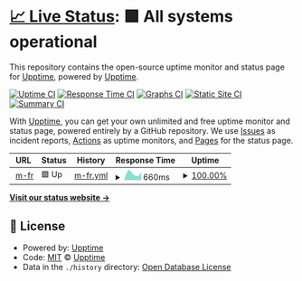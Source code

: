 # [📈 Live Status](https://upptime.github.io/upptime): <!--live status--> **🟩 All systems operational**

This repository contains the open-source uptime monitor and status page for [Upptime](https://upptime.js.org), powered by [Upptime](https://github.com/upptime/upptime).

[![Uptime CI](https://github.com/koj-co/upptime/workflows/Uptime%20CI/badge.svg)](https://github.com/koj-co/upptime/actions?query=workflow%3A%22Uptime+CI%22)
[![Response Time CI](https://github.com/koj-co/upptime/workflows/Response%20Time%20CI/badge.svg)](https://github.com/koj-co/upptime/actions?query=workflow%3A%22Response+Time+CI%22)
[![Graphs CI](https://github.com/koj-co/upptime/workflows/Graphs%20CI/badge.svg)](https://github.com/koj-co/upptime/actions?query=workflow%3A%22Graphs+CI%22)
[![Static Site CI](https://github.com/koj-co/upptime/workflows/Static%20Site%20CI/badge.svg)](https://github.com/koj-co/upptime/actions?query=workflow%3A%22Static+Site+CI%22)
[![Summary CI](https://github.com/koj-co/upptime/workflows/Summary%20CI/badge.svg)](https://github.com/koj-co/upptime/actions?query=workflow%3A%22Summary+CI%22)

With [Upptime](https://upptime.js.org), you can get your own unlimited and free uptime monitor and status page, powered entirely by a GitHub repository. We use [Issues](https://github.com/upptime/upptime/issues) as incident reports, [Actions](https://github.com/m-fr/upptime/actions) as uptime monitors, and [Pages](https://upptime.github.io/upptime) for the status page.

<!--start: status pages-->
<!-- This summary is generated by Upptime (https://github.com/upptime/upptime) -->
<!-- Do not edit this manually, your changes will be overwritten -->
<!-- prettier-ignore -->
| URL | Status | History | Response Time | Uptime |
| --- | ------ | ------- | ------------- | ------ |
| <img alt="" src="https://icons.duckduckgo.com/ip3/www.m-fr.cz.ico" height="13"> [m-fr](https://www.m-fr.cz) | 🟩 Up | [m-fr.yml](https://github.com/m-fr/upptime/commits/HEAD/history/m-fr.yml) | <details><summary><img alt="Response time graph" src="./graphs/m-fr/response-time-week.png" height="20"> 660ms</summary><br><a href="https://status.m-fr.cz/history/m-fr"><img alt="Response time 739" src="https://img.shields.io/endpoint?url=https%3A%2F%2Fraw.githubusercontent.com%2Fm-fr%2Fupptime%2FHEAD%2Fapi%2Fm-fr%2Fresponse-time.json"></a><br><a href="https://status.m-fr.cz/history/m-fr"><img alt="24-hour response time 484" src="https://img.shields.io/endpoint?url=https%3A%2F%2Fraw.githubusercontent.com%2Fm-fr%2Fupptime%2FHEAD%2Fapi%2Fm-fr%2Fresponse-time-day.json"></a><br><a href="https://status.m-fr.cz/history/m-fr"><img alt="7-day response time 660" src="https://img.shields.io/endpoint?url=https%3A%2F%2Fraw.githubusercontent.com%2Fm-fr%2Fupptime%2FHEAD%2Fapi%2Fm-fr%2Fresponse-time-week.json"></a><br><a href="https://status.m-fr.cz/history/m-fr"><img alt="30-day response time 701" src="https://img.shields.io/endpoint?url=https%3A%2F%2Fraw.githubusercontent.com%2Fm-fr%2Fupptime%2FHEAD%2Fapi%2Fm-fr%2Fresponse-time-month.json"></a><br><a href="https://status.m-fr.cz/history/m-fr"><img alt="1-year response time 741" src="https://img.shields.io/endpoint?url=https%3A%2F%2Fraw.githubusercontent.com%2Fm-fr%2Fupptime%2FHEAD%2Fapi%2Fm-fr%2Fresponse-time-year.json"></a></details> | <details><summary><a href="https://status.m-fr.cz/history/m-fr">100.00%</a></summary><a href="https://status.m-fr.cz/history/m-fr"><img alt="All-time uptime 99.98%" src="https://img.shields.io/endpoint?url=https%3A%2F%2Fraw.githubusercontent.com%2Fm-fr%2Fupptime%2FHEAD%2Fapi%2Fm-fr%2Fuptime.json"></a><br><a href="https://status.m-fr.cz/history/m-fr"><img alt="24-hour uptime 100.00%" src="https://img.shields.io/endpoint?url=https%3A%2F%2Fraw.githubusercontent.com%2Fm-fr%2Fupptime%2FHEAD%2Fapi%2Fm-fr%2Fuptime-day.json"></a><br><a href="https://status.m-fr.cz/history/m-fr"><img alt="7-day uptime 100.00%" src="https://img.shields.io/endpoint?url=https%3A%2F%2Fraw.githubusercontent.com%2Fm-fr%2Fupptime%2FHEAD%2Fapi%2Fm-fr%2Fuptime-week.json"></a><br><a href="https://status.m-fr.cz/history/m-fr"><img alt="30-day uptime 100.00%" src="https://img.shields.io/endpoint?url=https%3A%2F%2Fraw.githubusercontent.com%2Fm-fr%2Fupptime%2FHEAD%2Fapi%2Fm-fr%2Fuptime-month.json"></a><br><a href="https://status.m-fr.cz/history/m-fr"><img alt="1-year uptime 100.00%" src="https://img.shields.io/endpoint?url=https%3A%2F%2Fraw.githubusercontent.com%2Fm-fr%2Fupptime%2FHEAD%2Fapi%2Fm-fr%2Fuptime-year.json"></a></details>

<!--end: status pages-->

[**Visit our status website →**](https://upptime.github.io/upptime)

## 📄 License

- Powered by: [Upptime](https://github.com/upptime/upptime)
- Code: [MIT](./LICENSE) © [Upptime](https://upptime.js.org)
- Data in the `./history` directory: [Open Database License](https://opendatacommons.org/licenses/odbl/1-0/)

